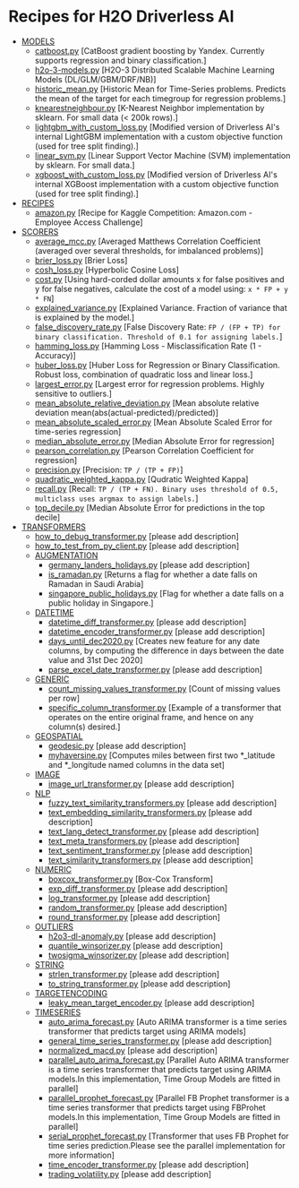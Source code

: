 # Recipes for H2O Driverless AI

* [MODELS](./models)
  * [catboost.py](./models/catboost.py) [CatBoost gradient boosting by Yandex. Currently supports regression and binary classification.]
  * [h2o-3-models.py](./models/h2o-3-models.py) [H2O-3 Distributed Scalable Machine Learning Models (DL/GLM/GBM/DRF/NB)]
  * [historic_mean.py](./models/historic_mean.py) [Historic Mean for Time-Series problems. Predicts the mean of the target for each timegroup for regression problems.]
  * [knearestneighbour.py](./models/knearestneighbour.py) [K-Nearest Neighbor implementation by sklearn. For small data (< 200k rows).]
  * [lightgbm_with_custom_loss.py](./models/lightgbm_with_custom_loss.py) [Modified version of Driverless AI's internal LightGBM implementation with a custom objective function (used for tree split finding).]
  * [linear_svm.py](./models/linear_svm.py) [Linear Support Vector Machine (SVM) implementation by sklearn. For small data.]
  * [xgboost_with_custom_loss.py](./models/xgboost_with_custom_loss.py) [Modified version of Driverless AI's internal XGBoost implementation with a custom objective function (used for tree split finding).]
* [RECIPES](./recipes)
  * [amazon.py](./recipes/amazon.py) [Recipe for Kaggle Competition: Amazon.com - Employee Access Challenge]
* [SCORERS](./scorers)
  * [average_mcc.py](./scorers/average_mcc.py) [Averaged Matthews Correlation Coefficient (averaged over several thresholds, for imbalanced problems)]
  * [brier_loss.py](./scorers/brier_loss.py) [Brier Loss]
  * [cosh_loss.py](./scorers/cosh_loss.py) [Hyperbolic Cosine Loss]
  * [cost.py](./scorers/cost.py) [Using hard-corded dollar amounts x for false positives and y for false negatives, calculate the cost of a model using: `x * FP + y * FN`]
  * [explained_variance.py](./scorers/explained_variance.py) [Explained Variance. Fraction of variance that is explained by the model.]
  * [false_discovery_rate.py](./scorers/false_discovery_rate.py) [False Discovery Rate: `FP / (FP + TP) for binary classification. Threshold of 0.1 for assigning labels.`]
  * [hamming_loss.py](./scorers/hamming_loss.py) [Hamming Loss - Misclassification Rate (1 - Accuracy)]
  * [huber_loss.py](./scorers/huber_loss.py) [Huber Loss for Regression or Binary Classification. Robust loss, combination of quadratic loss and linear loss.]
  * [largest_error.py](./scorers/largest_error.py) [Largest error for regression problems. Highly sensitive to outliers.]
  * [mean_absolute_relative_deviation.py](./scorers/mean_absolute_relative_deviation.py) [Mean absolute relative deviation mean(abs(actual-predicted)/predicted)]
  * [mean_absolute_scaled_error.py](./scorers/mean_absolute_scaled_error.py) [Mean Absolute Scaled Error for time-series regression]
  * [median_absolute_error.py](./scorers/median_absolute_error.py) [Median Absolute Error for regression]
  * [pearson_correlation.py](./scorers/pearson_correlation.py) [Pearson Correlation Coefficient for regression]
  * [precision.py](./scorers/precision.py) [Precision: `TP / (TP + FP)`]
  * [quadratic_weighted_kappa.py](./scorers/quadratic_weighted_kappa.py) [Qudratic Weighted Kappa]
  * [recall.py](./scorers/recall.py) [Recall: `TP / (TP + FN). Binary uses threshold of 0.5, multiclass uses argmax to assign labels.`]
  * [top_decile.py](./scorers/top_decile.py) [Median Absolute Error for predictions in the top decile]
* [TRANSFORMERS](./transformers)
  * [how_to_debug_transformer.py](./transformers/how_to_debug_transformer.py) [please add description]
  * [how_to_test_from_py_client.py](./transformers/how_to_test_from_py_client.py) [please add description]
  * [AUGMENTATION](./transformers/augmentation)
    * [germany_landers_holidays.py](./transformers/augmentation/germany_landers_holidays.py) [please add description]
    * [is_ramadan.py](./transformers/augmentation/is_ramadan.py) [Returns a flag for whether a date falls on Ramadan in Saudi Arabia]
    * [singapore_public_holidays.py](./transformers/augmentation/singapore_public_holidays.py) [Flag for whether a date falls on a public holiday in Singapore.]
  * [DATETIME](./transformers/datetime)
    * [datetime_diff_transformer.py](./transformers/datetime/datetime_diff_transformer.py) [please add description]
    * [datetime_encoder_transformer.py](./transformers/datetime/datetime_encoder_transformer.py) [please add description]
    * [days_until_dec2020.py](./transformers/datetime/days_until_dec2020.py) [Creates new feature for any date columns, by computing the difference in days between the date value and 31st Dec 2020]
    * [parse_excel_date_transformer.py](./transformers/datetime/parse_excel_date_transformer.py) [please add description]
  * [GENERIC](./transformers/generic)
    * [count_missing_values_transformer.py](./transformers/generic/count_missing_values_transformer.py) [Count of missing values per row]
    * [specific_column_transformer.py](./transformers/generic/specific_column_transformer.py) [Example of a transformer that operates on the entire original frame, and hence on any column(s) desired.]
  * [GEOSPATIAL](./transformers/geospatial)
    * [geodesic.py](./transformers/geospatial/geodesic.py) [please add description]
    * [myhaversine.py](./transformers/geospatial/myhaversine.py) [Computes miles between first two *_latitude and *_longitude named columns in the data set]
  * [IMAGE](./transformers/image)
    * [image_url_transformer.py](./transformers/image/image_url_transformer.py) [please add description]
  * [NLP](./transformers/nlp)
    * [fuzzy_text_similarity_transformers.py](./transformers/nlp/fuzzy_text_similarity_transformers.py) [please add description]
    * [text_embedding_similarity_transformers.py](./transformers/nlp/text_embedding_similarity_transformers.py) [please add description]
    * [text_lang_detect_transformer.py](./transformers/nlp/text_lang_detect_transformer.py) [please add description]
    * [text_meta_transformers.py](./transformers/nlp/text_meta_transformers.py) [please add description]
    * [text_sentiment_transformer.py](./transformers/nlp/text_sentiment_transformer.py) [please add description]
    * [text_similarity_transformers.py](./transformers/nlp/text_similarity_transformers.py) [please add description]
  * [NUMERIC](./transformers/numeric)
    * [boxcox_transformer.py](./transformers/numeric/boxcox_transformer.py) [Box-Cox Transform]
    * [exp_diff_transformer.py](./transformers/numeric/exp_diff_transformer.py) [please add description]
    * [log_transformer.py](./transformers/numeric/log_transformer.py) [please add description]
    * [random_transformer.py](./transformers/numeric/random_transformer.py) [please add description]
    * [round_transformer.py](./transformers/numeric/round_transformer.py) [please add description]
  * [OUTLIERS](./transformers/outliers)
    * [h2o3-dl-anomaly.py](./transformers/outliers/h2o3-dl-anomaly.py) [please add description]
    * [quantile_winsorizer.py](./transformers/outliers/quantile_winsorizer.py) [please add description]
    * [twosigma_winsorizer.py](./transformers/outliers/twosigma_winsorizer.py) [please add description]
  * [STRING](./transformers/string)
    * [strlen_transformer.py](./transformers/string/strlen_transformer.py) [please add description]
    * [to_string_transformer.py](./transformers/string/to_string_transformer.py) [please add description]
  * [TARGETENCODING](./transformers/targetencoding)
    * [leaky_mean_target_encoder.py](./transformers/targetencoding/leaky_mean_target_encoder.py) [please add description]
  * [TIMESERIES](./transformers/timeseries)
    * [auto_arima_forecast.py](./transformers/timeseries/auto_arima_forecast.py) [Auto ARIMA transformer is a time series transformer that predicts target using ARIMA models]
    * [general_time_series_transformer.py](./transformers/timeseries/general_time_series_transformer.py) [please add description]
    * [normalized_macd.py](./transformers/timeseries/normalized_macd.py) [please add description]
    * [parallel_auto_arima_forecast.py](./transformers/timeseries/parallel_auto_arima_forecast.py) [Parallel Auto ARIMA transformer is a time series transformer that predicts target using ARIMA models.In this implementation, Time Group Models are fitted in parallel]
    * [parallel_prophet_forecast.py](./transformers/timeseries/parallel_prophet_forecast.py) [Parallel FB Prophet transformer is a time series transformer that predicts target using FBProhet models.In this implementation, Time Group Models are fitted in parallel]
    * [serial_prophet_forecast.py](./transformers/timeseries/serial_prophet_forecast.py) [Transformer that uses FB Prophet for time series prediction.Please see the parallel implementation for more information]
    * [time_encoder_transformer.py](./transformers/timeseries/time_encoder_transformer.py) [please add description]
    * [trading_volatility.py](./transformers/timeseries/trading_volatility.py) [please add description]
